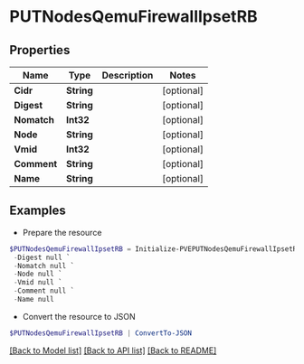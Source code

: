# PUTNodesQemuFirewallIpsetRB
## Properties

Name | Type | Description | Notes
------------ | ------------- | ------------- | -------------
**Cidr** | **String** |  | [optional] 
**Digest** | **String** |  | [optional] 
**Nomatch** | **Int32** |  | [optional] 
**Node** | **String** |  | [optional] 
**Vmid** | **Int32** |  | [optional] 
**Comment** | **String** |  | [optional] 
**Name** | **String** |  | [optional] 

## Examples

- Prepare the resource
```powershell
$PUTNodesQemuFirewallIpsetRB = Initialize-PVEPUTNodesQemuFirewallIpsetRB  -Cidr null `
 -Digest null `
 -Nomatch null `
 -Node null `
 -Vmid null `
 -Comment null `
 -Name null
```

- Convert the resource to JSON
```powershell
$PUTNodesQemuFirewallIpsetRB | ConvertTo-JSON
```

[[Back to Model list]](../README.md#documentation-for-models) [[Back to API list]](../README.md#documentation-for-api-endpoints) [[Back to README]](../README.md)

